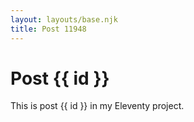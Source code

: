 ```yaml
---
layout: layouts/base.njk
title: Post 11948
---
```


# Post {{ id }}

This is post {{ id }} in my Eleventy project.
